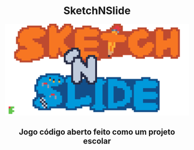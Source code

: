 <div>
<p align="center">
<h1 align="center">SketchNSlide</h1>
<img src="img/logo_upscale.png">
<h2 align="center">Jogo código aberto feito como um projeto escolar</h2>
</p>
</div>
